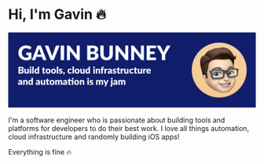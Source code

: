 # Hi, I'm Gavin 🔥

<img src="https://raw.githubusercontent.com/gavinbunney/gavinbunney/master/gh-header-image.png" alt="banner that says Gavin Bunney - Build tools, cloud infrastructure and automation is my jam">

I'm a software engineer who is passionate about building tools and platforms for developers to do their best work. I love all things automation, cloud infrastructure and randomly building iOS apps!

Everything is fine 🔥

